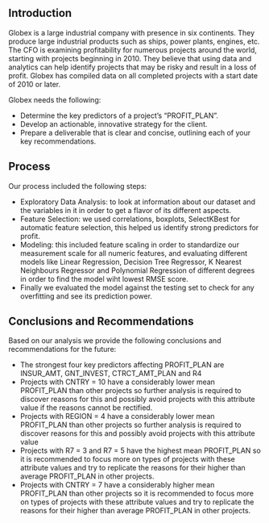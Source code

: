 Introduction
------------
Globex is a large industrial company with presence in six continents. They produce large industrial products such as ships, power plants, engines, etc. The CFO is examining profitability for numerous projects around the world, starting with projects beginning in 2010. They believe that using data and analytics can help identify projects that may be risky and result in a loss of profit. Globex has compiled data on all completed projects with a start date of 2010 or later.

Globex needs the following:
- Determine the key predictors of a project’s “PROFIT_PLAN”.
- Develop an actionable, innovative strategy for the client.
- Prepare a deliverable that is clear and concise, outlining each of your key recommendations.


Process
-------
Our process included the following steps:
- Exploratory Data Analysis: to look at information about our dataset and the variables in it in order to get a flavor of its different aspects.
- Feature Selection: we used correlations, boxplots, SelectKBest for automatic feature selection, this helped us identify strong predictors for profit.
- Modeling: this included feature scaling in order to standardize our measurement scale for all numeric features, and evaluating different models like Linear Regression, Decision Tree Regressor, K Nearest Neighbours Regressor and Polynomial Regression of different degrees in order to find the model wiht lowest RMSE score.
- Finally we evaluated the model against the testing set to check for any overfitting and see its prediction power.

Conclusions and Recommendations
-------------------------------
Based on our analysis we provide the following conclusions and recommendations for the future:
- The strongest four key predictors affecting PROFIT_PLAN are INSUR_AMT, GNT_INVEST, CTRCT_AMT_PLAN and R4
- Projects with CNTRY = 10 have a considerably lower mean PROFIT_PLAN than other projects so further analysis is required to discover reasons for this and possibly avoid projects with this attribute value if the reasons cannot be rectified.
- Projects with REGION = 4 have a considerably lower mean PROFIT_PLAN than other projects so further analysis is required to discover reasons for this and possibly avoid projects with this attribute value
- Projects with R7 = 3 and R7 = 5 have the highest mean PROFIT_PLAN so it is recommended to focus more on types of projects with these attribute values and try to replicate the reasons for their higher than average PROFIT_PLAN in other projects.
- Projects with CNTRY = 7 have a considerably higher mean PROFIT_PLAN than other projects so it is recommended to focus more on types of projects with these attribute values and try to replicate the reasons for their higher than average PROFIT_PLAN in other projects.
